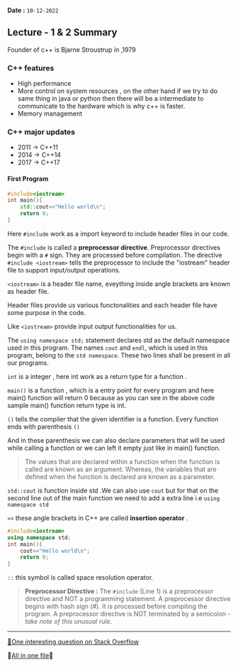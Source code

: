 **Date :** `10-12-2022`
## Lecture - 1 & 2 Summary
Founder of c++ is Bjarne Stroustrup in ,1979<br>
### C++ features
- High performance
- More control on system resources , on the other hand if we try to do same thing in java or python then 
there will be a intermediate to communicate to the hardware which is why c++ is faster.
- Memory management

### C++ major updates
- 2011 -> C++11
- 2014 -> C++14
- 2017 -> C++17

#### First Program
```c++
#include<iostream>
int main(){
    std::cout<<"Hello world\n";
    return 0;
}
```

Here `#include` work as a import keyword to include header files in our code.

The `#include` is called a **preprocessor directive**. Preprocessor directives begin with a `#` sign. They are processed before compilation. The directive `#include <iostream>` tells the preprocessor to include the "iostream" header file to support input/output operations.

`<iostream>` is a header file name, eveything inside angle brackets are known as header file.

Header files provide us various functonalities and each header file have some purpose in the code.

Like `<iostream>` provide input output functionalities for us.

The `using namespace std;` statement declares std as the default namespace used in this program. The names `cout` and `endl`, which is used in this program, belong to the `std namespace`. These two lines shall be present in all our programs.



`int` is a integer , here int work as a return type for a function . 

`main()` is a function , which is a entry point for every program and here main() function will return 0
because as you can see in the above code sample main() function return type is int.

`()` tells the compiler that the given identifier is a function. Every function ends with parenthesis `()` 

And in these parenthesis we can also declare parameters that will be used while calling a function or we can left it empty just like in main() function.
 >The values that are declared within a function when the function is called are known as an argument. Whereas, the variables that are defined when the function is declared are known as a parameter.
 

`std::cout` is function inside std .We can also use `cout` but for that on the second line out of the main function 
we need to add a extra line i.e `using namespace std`

`<<` these angle brackets in C++ are called **insertion operator** .
```c++
#include<iostream>
using namespace std;
int main(){
    cout<<"Hello world\n";
    return 0;
}
```
`::` this symbol is called space resolution operator.


>**Preprocessor Directive :** The `#include` (Line 1) is a preprocessor directive and NOT a programming statement. A preprocessor directive begins with hash sign (#). It is processed before compiling the program. A preprocessor directive is NOT terminated by a semicolon - _take note of this unusual rule_.

<hr>

[📍One interesting question on Stack Overflow](https://stackoverflow.com/questions/18914106/what-is-the-use-of-using-namespace-std?lq=1)

📑[All in one file](https://github.com/ItsAnkitPatel/30-Days-Of-cpp/blob/main/Journey_so_far.md)📍
